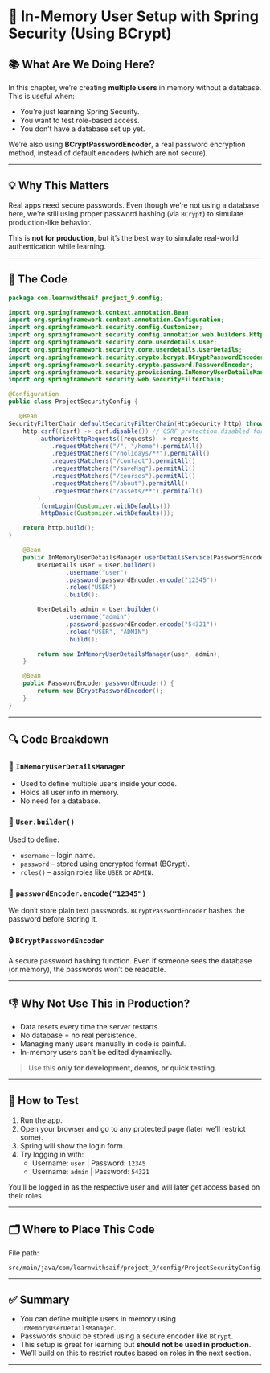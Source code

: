 # 👥 In-Memory User Setup with Spring Security (Using BCrypt)

## 📚 What Are We Doing Here?

In this chapter, we’re creating **multiple users** in memory without a database. This is useful when:
- You're just learning Spring Security.
- You want to test role-based access.
- You don’t have a database set up yet.

We’re also using **BCryptPasswordEncoder**, a real password encryption method, instead of default encoders (which are not secure).

---

## 💡 Why This Matters

Real apps need secure passwords. Even though we’re not using a database here, we’re still using proper password hashing (via `BCrypt`) to simulate production-like behavior.

This is **not for production**, but it’s the best way to simulate real-world authentication while learning.

---

## 🧪 The Code

```java
package com.learnwithsaif.project_9.config;

import org.springframework.context.annotation.Bean;
import org.springframework.context.annotation.Configuration;
import org.springframework.security.config.Customizer;
import org.springframework.security.config.annotation.web.builders.HttpSecurity;
import org.springframework.security.core.userdetails.User;
import org.springframework.security.core.userdetails.UserDetails;
import org.springframework.security.crypto.bcrypt.BCryptPasswordEncoder;
import org.springframework.security.crypto.password.PasswordEncoder;
import org.springframework.security.provisioning.InMemoryUserDetailsManager;
import org.springframework.security.web.SecurityFilterChain;

@Configuration
public class ProjectSecurityConfig {

   @Bean
SecurityFilterChain defaultSecurityFilterChain(HttpSecurity http) throws Exception {
    http.csrf((csrf) -> csrf.disable()) // CSRF protection disabled for now
        .authorizeHttpRequests((requests) -> requests
            .requestMatchers("/", "/home").permitAll()
            .requestMatchers("/holidays/**").permitAll()
            .requestMatchers("/contact").permitAll()
            .requestMatchers("/saveMsg").permitAll()
            .requestMatchers("/courses").permitAll()
            .requestMatchers("/about").permitAll()
            .requestMatchers("/assets/**").permitAll()
        )
        .formLogin(Customizer.withDefaults())
        .httpBasic(Customizer.withDefaults());

    return http.build();
}

    @Bean
    public InMemoryUserDetailsManager userDetailsService(PasswordEncoder passwordEncoder) {
        UserDetails user = User.builder()
                .username("user")
                .password(passwordEncoder.encode("12345"))
                .roles("USER")
                .build();

        UserDetails admin = User.builder()
                .username("admin")
                .password(passwordEncoder.encode("54321"))
                .roles("USER", "ADMIN")
                .build();

        return new InMemoryUserDetailsManager(user, admin);
    }

    @Bean
    public PasswordEncoder passwordEncoder() {
        return new BCryptPasswordEncoder();
    }
}
```

---

## 🔍 Code Breakdown

### 🔐 `InMemoryUserDetailsManager`
- Used to define multiple users inside your code.
- Holds all user info in memory.
- No need for a database.

### 👤 `User.builder()`
Used to define:
- `username` – login name.
- `password` – stored using encrypted format (BCrypt).
- `roles()` – assign roles like `USER` or `ADMIN`.

### 🔑 `passwordEncoder.encode("12345")`
We don’t store plain text passwords. `BCryptPasswordEncoder` hashes the password before storing it.

### 🔒 `BCryptPasswordEncoder`
A secure password hashing function. Even if someone sees the database (or memory), the passwords won’t be readable.

---

## 👎 Why Not Use This in Production?

- Data resets every time the server restarts.
- No database = no real persistence.
- Managing many users manually in code is painful.
- In-memory users can’t be edited dynamically.

> Use this **only for development, demos, or quick testing.**

---

## 🧪 How to Test

1. Run the app.
2. Open your browser and go to any protected page (later we’ll restrict some).
3. Spring will show the login form.
4. Try logging in with:
   - Username: `user` | Password: `12345`
   - Username: `admin` | Password: `54321`

You’ll be logged in as the respective user and will later get access based on their roles.

---

## 🗂 Where to Place This Code

File path:
```
src/main/java/com/learnwithsaif/project_9/config/ProjectSecurityConfig.java
```

---

## ✅ Summary

- You can define multiple users in memory using `InMemoryUserDetailsManager`.
- Passwords should be stored using a secure encoder like `BCrypt`.
- This setup is great for learning but **should not be used in production**.
- We’ll build on this to restrict routes based on roles in the next section.

---

